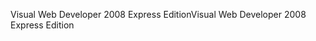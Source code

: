 <span data-ttu-id="ff38f-101">Visual Web Developer 2008 Express Edition</span><span class="sxs-lookup"><span data-stu-id="ff38f-101">Visual Web Developer 2008 Express Edition</span></span>